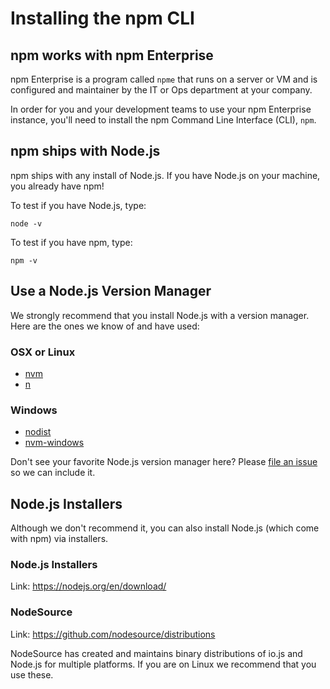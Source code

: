# Installing the npm CLI

## npm works with npm Enterprise

npm Enterprise is a program called `npme` that runs on a server or VM
and is configured and maintainer by the IT or Ops department at your
company.

In order for you and your development teams to use your npm Enterprise
instance, you'll need to install the npm Command Line Interface (CLI),
`npm`.

## npm ships with Node.js

npm ships with any install of Node.js. If you have Node.js on your
machine, you already have npm!

To test if you have Node.js, type:
```
node -v
```

To test if you have npm, type:
```
npm -v
```

## Use a Node.js Version Manager

We strongly recommend that you install Node.js with a version manager.
Here are the ones we know of and have used:

### OSX or Linux

- [nvm]
- [n]

### Windows

- [nodist]
- [nvm-windows]

Don't see your favorite Node.js version manager here? Please [file an issue]
so we can include it.

## Node.js Installers

Although we don't recommend it, you can also install Node.js (which come with
npm) via installers.

### Node.js Installers

Link: https://nodejs.org/en/download/

### NodeSource

Link: https://github.com/nodesource/distributions

NodeSource has created and maintains binary distributions of io.js and Node.js for
multiple platforms. If you are on Linux we recommend that you use these.

[nvm]: https://github.com/creationix/nvm
[n]: https://github.com/tj/n
[nodist]: https://github.com/marcelklehr/nodist
[nvm-windows]: https://github.com/coreybutler/nvm-windows
[file an issue]: https://github.com/npm/npme-docs/issues
